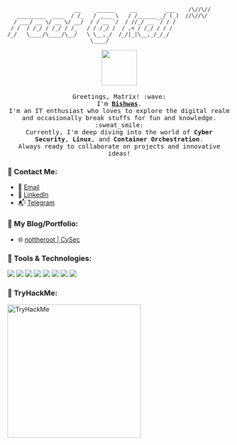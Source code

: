 
```
                     __     ______     __         ___    /\//\//
   _________  ____  / /_   / ____ \   / /______ _/ (_)  //\//\/
  / ___/ __ \/ __ \/ __/  / / __ `/  / //_/ __ `/ / /
 / /  / /_/ / /_/ / /_   / / /_/ /  / ,< / /_/ / / /
/_/   \____/\____/\__/   \ \__,_/  /_/|_|\__,_/_/_/
                          \____/
```

<p align="center">
  <img src="https://media.giphy.com/media/26tn33aiTi1jkl6H6/giphy.gif" width="80px">
  <br><br>
  <samp>
    Greetings, Matrix! :wave: <br> I'm <b><a rel="nofollow noopener noreferrer" target="_blank" href="https://nottheroot.in/">Bishwas</a></b>.
    <br>I'm an IT enthusiast who loves to explore the digital realm and occasionally break stuffs for fun and knowledge. :sweat_smile:
    <br>Currently, I'm deep diving into the world of <b>Cyber Security</b>, <b>Linux</b>, and <b>Container Orchestration</b>.
    <br>Always ready to collaborate on projects and innovative ideas!
  </samp>
</p>

### :satellite: Contact Me:

- 📧 [Email](mailto:bishwas@nottheroot.in)
- 💼 [LinkedIn](https://www.linkedin.com/in/bishwassagar)
- 📬 [Telegram](https://t.me/BishwasSagar)

### :notebook_with_decorative_cover: My Blog/Portfolio:

- 🌐 [nottheroot | CySec](https://nottheroot.vercel.app/)

### :wrench: Tools & Technologies:

![](https://img.shields.io/badge/OS-Linux-informational?style=flat&logo=linux&logoColor=white&color=2bbc8a)
![](https://img.shields.io/badge/Editor-Vim-informational?style=flat&logo=vim&logoColor=white&color=2bbc8a)
![](https://img.shields.io/badge/Code-Python-informational?style=flat&logo=python&logoColor=white&color=2bbc8a)
![](https://img.shields.io/badge/Shell-Bash-informational?style=flat&logo=gnu-bash&logoColor=white&color=2bbc8a)
![](https://img.shields.io/badge/Tools-Docker-informational?style=flat&logo=docker&logoColor=white&color=2bbc8a)
![](https://img.shields.io/badge/Cloud-AWS-informational?style=flat&logo=amazon-aws&logoColor=white&color=2bbc8a)
![](https://img.shields.io/badge/Cloud-Google_Cloud-informational?style=flat&logo=google-cloud&logoColor=white&color=2bbc8a)
![](https://img.shields.io/badge/Security-Burp_Suite-informational?style=flat&logo=burp-suite&logoColor=white&color=2bbc8a)

### :pushpin: TryHackMe:
<img src="https://tryhackme-badges.s3.amazonaws.com/BishwasSagar.png" alt="TryHackMe" width="300px">
